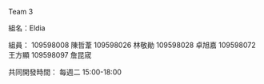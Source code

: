 Team 3

組名：Eldia

組員：
109598008 陳哲葦
109598026 林敬勛
109598028 卓旭嘉
109598072 王方顯
109598097 詹昆宬

共同開發時間：
每週二 15:00-18:00